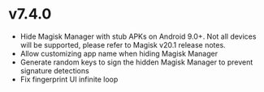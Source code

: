 # v7.4.0
- Hide Magisk Manager with stub APKs on Android 9.0+. Not all devices will be supported, please refer to Magisk v20.1 release notes.
- Allow customizing app name when hiding Magisk Manager
- Generate random keys to sign the hidden Magisk Manager to prevent signature detections
- Fix fingerprint UI infinite loop